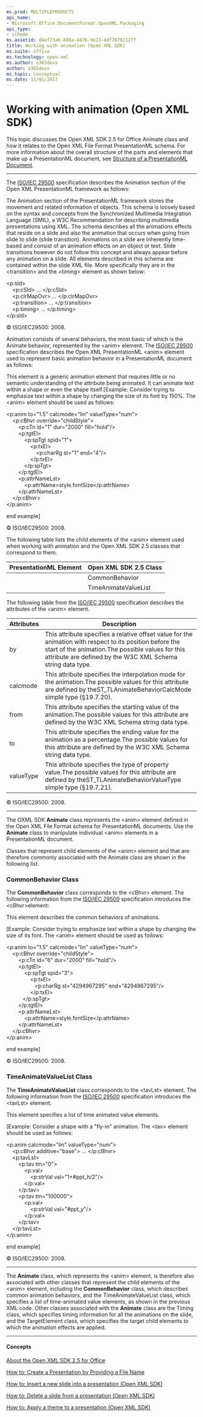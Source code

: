 ```yaml
---
ms.prod: MULTIPLEPRODUCTS
api_name:
- Microsoft.Office.DocumentFormat.OpenXML.Packaging
api_type:
- schema
ms.assetid: d4ef73a6-888a-4476-9e21-4df76782127f
title: Working with animation (Open XML SDK)
ms.suite: office
ms.technology: open-xml
ms.author: o365devx
author: o365devx
ms.topic: conceptual
ms.date: 11/01/2017
---
```

# Working with animation (Open XML SDK)

This topic discusses the Open XML SDK 2.5 for Office <span sdata="cer"
target="T:DocumentFormat.OpenXml.Presentation.Animate"><span
class="nolink">Animate</span></span> class and how it relates to the
Open XML File Format PresentationML schema. For more information about
the overall structure of the parts and elements that make up a
PresentationML document, see [Structure of a PresentationML
Document](structure-of-a-presentationml-document.htm).


--------------------------------------------------------------------------------

The [ISO/IEC
29500](http://www.iso.org/iso/iso_catalogue/catalogue_tc/catalogue_detail.htm?csnumber=51463)
specification describes the Animation section of the Open XML
PresentationML framework as follows:

The Animation section of the PresentationML framework stores the
movement and related information of objects. This schema is loosely
based on the syntax and concepts from the Synchronized Multimedia
Integration Language (SMIL), a W3C Recommendation for describing
multimedia presentations using XML. The schema describes all the
animations effects that reside on a slide and also the animation that
occurs when going from slide to slide (slide transition). Animations on
a slide are inherently time-based and consist of an animation effects on
an object or text. Slide transitions however do not follow this concept
and always appear before any animation on a slide. All elements
described in this schema are contained within the slide XML file. More
specifically they are in the \<transition\> and the \<timing\> element
as shown below:

\<p:sld\>  
    \<p:cSld\> … \</p:cSld\>  
    \<p:clrMapOvr\> … \</p:clrMapOvr\>  
    \<p:transition\> … \</p:transition\>  
    \<p:timing\> … \</p:timing\>  
\</p:sld\>

© ISO/IEC29500: 2008.

Animation consists of several behaviors, the most basic of which is the
Animate behavior, represented by the \<anim\> element. The [ISO/IEC
29500](http://www.iso.org/iso/iso_catalogue/catalogue_tc/catalogue_detail.htm?csnumber=51463)
specification describes the Open XML PresentationML \<anim\> element
used to represent basic animation behavior in a PresentationML document
as follows:

This element is a generic animation element that requires little or no
semantic understanding of the attribute being animated. It can animate
text within a shape or even the shape itself.[Example: Consider trying
to emphasize text within a shape by changing the size of its font by
150%. The \<anim\> element should be used as follows:

\<p:anim to="1.5" calcmode="lin" valueType="num"\>  
    \<p:cBhvr override="childStyle"\>  
        \<p:cTn id="1" dur="2000" fill="hold"/\>  
        \<p:tgtEl\>  
            \<p:spTgt spid="1"\>  
                \<p:txEl\>  
                    \<p:charRg st="1" end="4"/\>  
                \</p:txEl\>  
            \</p:spTgt\>  
        \</p:tgtEl\>  
        \<p:attrNameLst\>  
            \<p:attrName\>style.fontSize\</p:attrName\>  
        \</p:attrNameLst\>  
    \</p:cBhvr\>  
\</p:anim\>

end example]

© ISO/IEC29500: 2008.

The following table lists the child elements of the \<anim\> element
used when working with animation and the Open XML SDK 2.5 classes that
correspond to them.

**PresentationML Element**|**Open XML SDK 2.5 Class**
---|---
<cBhvr>|CommonBehavior
<tavLst>|TimeAnimateValueList

The following table from the [ISO/IEC
29500](http://www.iso.org/iso/iso_catalogue/catalogue_tc/catalogue_detail.htm?csnumber=51463)
specification describes the attributes of the \<anim\> element.

**Attributes**|**Description**
---|---
by|This attribute specifies a relative offset value for the animation with respect to its position before the start of the animation.The possible values for this attribute are defined by the W3C XML Schema string data type.
calcmode|This attribute specifies the interpolation mode for the animation.The possible values for this attribute are defined by theST_TLAnimateBehaviorCalcMode simple type (§19.7.20).
from|This attribute specifies the starting value of the animation.The possible values for this attribute are defined by the W3C XML Schema string data type.
to|This attribute specifies the ending value for the animation as a percentage.The possible values for this attribute are defined by the W3C XML Schema string data type.
valueType|This attribute specifies the type of property value.The possible values for this attribute are defined by theST_TLAnimateBehaviorValueType simple type (§19.7.21).

© ISO/IEC29500: 2008.


--------------------------------------------------------------------------------

The OXML SDK **Animate** class represents the
\<anim\> element defined in the Open XML File Format schema for
PresentationML documents. Use the **Animate**
class to manipulate individual \<anim\> elements in a PresentationML
document.

Classes that represent child elements of the \<anim\> element and that
are therefore commonly associated with the <span
class="keyword">Animate</span> class are shown in the following list.

### CommonBehavior Class

The **CommonBehavior** class corresponds to the
\<cBhvr\> element. The following information from the [ISO/IEC
29500](http://www.iso.org/iso/iso_catalogue/catalogue_tc/catalogue_detail.htm?csnumber=51463)
specification introduces the \<cBhvr\>element:

This element describes the common behaviors of animations.  

[Example: Consider trying to emphasize text within a shape by changing
the size of its font. The \<anim\> element should be used as follows:

\<p:anim to="1.5" calcmode="lin" valueType="num"\>  
    \<p:cBhvr override="childStyle"\>  
        \<p:cTn id="6" dur="2000" fill="hold"/\>  
        \<p:tgtEl\>  
            \<p:spTgt spid="3"\>  
                \<p:txEl\>  
                   \<p:charRg st="4294967295" end="4294967295"/\>  
                \</p:txEl\>  
           \</p:spTgt\>  
        \</p:tgtEl\>  
        \<p:attrNameLst\>  
            \<p:attrName\>style.fontSize\</p:attrName\>  
        \</p:attrNameLst\>  
    \</p:cBhvr\>  
\</p:anim\>

end example]

© ISO/IEC29500: 2008.

### TimeAnimateValueList Class

The **TimeAnimateValueList** class corresponds
to the \<tavLst\> element. The following information from the [ISO/IEC
29500](http://www.iso.org/iso/iso_catalogue/catalogue_tc/catalogue_detail.htm?csnumber=51463)
specification introduces the \<tavLst\> element:

This element specifies a list of time animated value elements.

[Example: Consider a shape with a "fly-in" animation. The \<tav\>
element should be used as follows:

\<p:anim calcmode="lin" valueType="num"\>  
    \<p:cBhvr additive="base"\> … \</p:cBhvr\>  
    \<p:tavLst\>  
        \<p:tav tm="0"\>  
            \<p:val\>  
                \<p:strVal val="1+\#ppt\_h/2"/\>  
            \</p:val\>  
        \</p:tav\>  
        \<p:tav tm="100000"\>  
            \<p:val\>  
                \<p:strVal val="\#ppt\_y"/\>  
            \</p:val\>  
        \</p:tav\>  
    \</p:tavLst\>  
\</p:anim\>

end example]

© ISO/IEC29500: 2008.


--------------------------------------------------------------------------------

The **Animate** class, which represents the
\<anim\> element, is therefore also associated with other classes that
represent the child elements of the \<anim\> element, including the
**CommonBehavior** class, which describes
common animation behaviors, and the <span
class="keyword">TimeAnimateValueList</span> class, which specifies a
list of time-animated value elements, as shown in the previous XML code.
Other classes associated with the **Animate**
class are the <span sdata="cer"
target="T:DocumentFormat.OpenXml.Presentation.Timing"><span
class="nolink">Timing</span></span> class, which specifies timing
information for all the animations on the slide, and the <span
sdata="cer"
target="T:DocumentFormat.OpenXml.Presentation.TargetElement"><span
class="nolink">TargetElement</span></span> class, which specifies the
target child elements to which the animation effects are applied.


--------------------------------------------------------------------------------

#### Concepts

<span sdata="link"> [About the Open XML SDK 2.5 for
Office](about-the-open-xml-sdk-2-5.htm) </span>

[How to: Create a Presentation by Providing a File
Name](how-to-create-a-presentation-document-by-providing-a-file-name.htm)

<span sdata="link"> [How to: Insert a new slide into a presentation
(Open XML SDK)](how-to-insert-a-new-slide-into-a-presentation.htm) </span>

<span sdata="link"> [How to: Delete a slide from a presentation (Open
XML SDK)](how-to-delete-a-slide-from-a-presentation.htm) </span>

<span sdata="link"> [How to: Apply a theme to a presentation (Open XML
SDK)](how-to-apply-a-theme-to-a-presentation.htm) </span>

